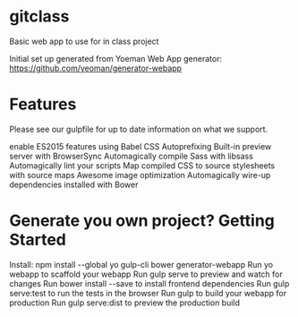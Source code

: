 # gitclass
Basic web app to use for in class project

Initial set up generated from Yoeman Web App generator:  https://github.com/yeoman/generator-webapp

# Features

Please see our gulpfile for up to date information on what we support.

enable ES2015 features using Babel
CSS Autoprefixing
Built-in preview server with BrowserSync
Automagically compile Sass with libsass
Automagically lint your scripts
Map compiled CSS to source stylesheets with source maps
Awesome image optimization
Automagically wire-up dependencies installed with Bower



# Generate you own project? Getting Started

Install: npm install --global yo gulp-cli bower generator-webapp
Run yo webapp to scaffold your webapp
Run gulp serve to preview and watch for changes
Run bower install --save <package> to install frontend dependencies
Run gulp serve:test to run the tests in the browser
Run gulp to build your webapp for production
Run gulp serve:dist to preview the production build
